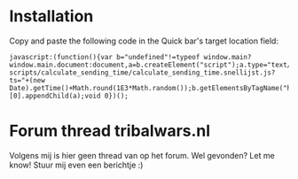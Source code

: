 # Installation
Copy and paste the following code in the Quick bar's target location field:  
```
javascript:(function(){var b="undefined"!=typeof window.main?window.main.document:document,a=b.createElement("script");a.type="text/javascript";a.src="https://cdn.jsdelivr.net/gh/iwantwin/tribalwars-scripts/calculate_sending_time/calculate_sending_time.snellijst.js?ts="+(new Date).getTime()+Math.round(1E3*Math.random());b.getElementsByTagName("head")[0].appendChild(a);void 0})();
```

# Forum thread tribalwars.nl
Volgens mij is hier geen thread van op het forum. Wel gevonden? Let me know! Stuur mij even een berichtje :)